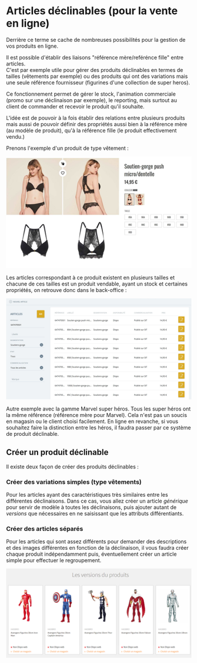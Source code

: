 # Articles déclinables (pour la vente en ligne)

Derrière ce terme se cache de nombreuses possibilités pour la gestion de vos produits en ligne. 

Il est possible d'établir des liaisons "référence mère/reférénce fille" entre articles.  
C'est par exemple utile pour gérer des produits déclinables en termes de tailles (vêtements par exemple) ou des produits qui ont des variations mais une seule référence fournisseur (figurines d'une collection de super heros). 

Ce fonctionnement permet de gérer le stock, l'animation commerciale (promo sur une déclinaison par exemple), le reporting, mais surtout au client de commander et recevoir le produit qu'il souhaite.


L'idée est de pouvoir à la fois établir des relations entre plusieurs produits mais aussi de pouvoir définir des propriétés aussi bien à la référence mère (au modèle de produit), qu'à la référence fille (le produit effectivement vendu.)

Prenons l'exemple d'un produit de type vêtement :

![Vetement](/fr-frv2/ressources/articles/article-declinable-1.jpg)

Les articles correspondant à ce produit existent en plusieurs tailles et chacune de ces tailles est un produit vendable, ayant un stock et certaines propriétés, on retrouve donc dans le back-office :

![Vetement en gestcom](/fr-frv2/ressources/articles/article-declinable-2.jpg)

Autre exemple avec la gamme Marvel super héros. 
Tous les super héros ont la même référence (référence mère pour Marvel). Cela n'est pas un soucis en magasin ou le client choisi facilement. En ligne en revanche, si vous souhaitez faire la distinction entre les héros, il faudra passer par ce système de produit déclinable.

## Créer un produit déclinable

Il existe deux façon de créer des produits déclinables :

### Créer des variations simples (type vêtements)
Pour les articles ayant des caractéristiques très similaires entre les différentes déclinaisons. Dans ce cas, vous allez créer un article _générique_ pour servir de modèle à toutes les déclinaisons, puis ajouter autant de _versions_ que nécessaires en ne saisissant que les attributs différentiants.

### Créer des articles séparés
Pour les articles qui sont assez différents pour demander des descriptions et des images différentes en fonction de la déclinaison, il vous faudra créer chaque produit indépendamment puis, éventuellement créer un article simple pour effectuer le regroupement.

![Articles différents](fr-frv2\ressources\articles\article-declinable-differents-1.png)

